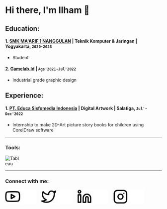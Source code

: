 # Hi there, I'm Ilham 👋

## Education:
 #### 1. [SMK MA'ARIF 1 NANGGULAN](https://stemana.sch.id/) | Teknik Komputer & Jaringan | Yogyakarta, `2020-2023`
   - Student
 #### 2. [Gamelab.Id](https://www.gamelab.id/) | `Ags'2021-Jul'2022`
   - Industrial grade graphic design
  
## Experience:
 #### 1. [PT. Educa Sisfomedia Indonesia](https://www.educastudio.com/) | Digital Artwork | Salatiga, `Jul'-Dec'2022`
   - Internship to make 2D-Art picture story books for children using CorelDraw software
---

### Tools:

[<img align="left" alt="Tableau" width="50px" src="https://logos-world.net/wp-content/uploads/2021/10/Tableau-Symbol.png" style="padding-right:10px;" />][webdev]

<br />
<br />

---
### Connect with me:

[![website](./img/youtube-light.svg)](https://www.youtube.com/channel/UC22xix7qvwpYWnSQ5QEYtAQ#gh-light-mode-only)
[![website](./img/youtube-dark.svg)](https://www.youtube.com/channel/UC22xix7qvwpYWnSQ5QEYtAQ#gh-dark-mode-only)
&nbsp;&nbsp;
[![website](./img/twitter-light.svg)](https://twitter.com/vincentwwidyan#gh-light-mode-only)
[![website](./img/twitter-dark.svg)](https://twitter.com/vincentwwidyan#gh-dark-mode-only)
&nbsp;&nbsp;
[![website](./img/linkedin-light.svg)](https://www.linkedin.com/in/vincentwidyan#gh-light-mode-only)
[![website](./img/linkedin-dark.svg)](https://www.linkedin.com/in/vincentwidyan#gh-dark-mode-only)
&nbsp;&nbsp;
[![website](./img/instagram-light.svg)](https://instagram.com/vincentwwidyan#gh-light-mode-only)
[![website](./img/instagram-dark.svg)](https://instagram.com/vincentwwidyan#gh-dark-mode-only)



[webdev]: https://github.com/vincentwidyan/vincentwidyan
